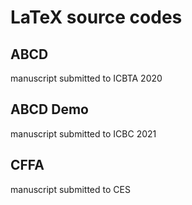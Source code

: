# LaTeX source codes
## ABCD
manuscript submitted to ICBTA 2020
## ABCD Demo
manuscript submitted to ICBC 2021
## CFFA
manuscript submitted to CES
